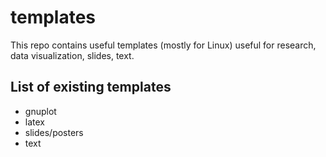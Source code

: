 # templates
This repo contains useful templates (mostly for Linux) useful for research, data visualization, slides, text.

## List of existing templates

- gnuplot
- latex
- slides/posters
- text




